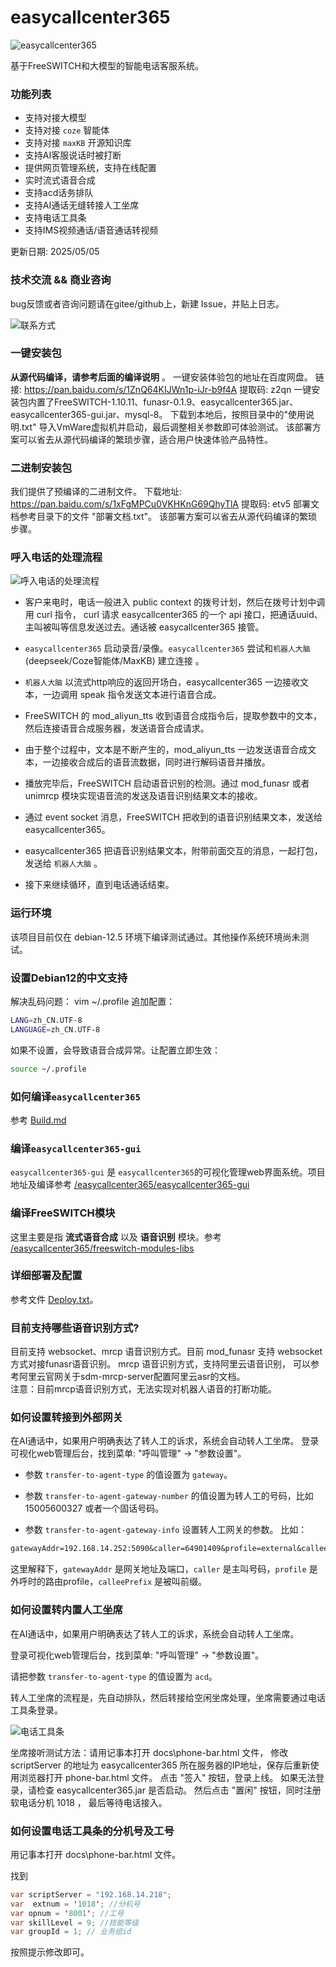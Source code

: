 # easycallcenter365

![easycallcenter365](logo.jpg) 

基于FreeSWITCH和大模型的智能电话客服系统。

### 功能列表

* 支持对接大模型
* 支持对接 `coze` 智能体
* 支持对接 `maxKB` 开源知识库
* 支持AI客服说话时被打断
* 提供网页管理系统，支持在线配置
* 实时流式语音合成
* 支持acd话务排队
* 支持AI通话无缝转接人工坐席
* 支持电话工具条
* 支持IMS视频通话/语音通话转视频
 
更新日期: 2025/05/05

### 技术交流 && 商业咨询

   bug反馈或者咨询问题请在gitee/github上，新建 Issue，并贴上日志。

  ![联系方式](wetchat.png) 

### 一键安装包

**从源代码编译，请参考后面的编译说明** 。 一键安装体验包的地址在百度网盘。
链接: https://pan.baidu.com/s/1ZnQ64KIJWn1p-iJr-b9f4A 提取码: z2qn 
一键安装包内置了FreeSWITCH-1.10.11、funasr-0.1.9、easycallcenter365.jar、easycallcenter365-gui.jar、mysql-8。
下载到本地后，按照目录中的"使用说明.txt" 导入VmWare虚拟机并启动，最后调整相关参数即可体验测试。
该部署方案可以省去从源代码编译的繁琐步骤，适合用户快速体验产品特性。

### 二进制安装包

我们提供了预编译的二进制文件。 下载地址: https://pan.baidu.com/s/1xFgMPCu0VKHKnG69QhyTlA 提取码: etv5
部署文档参考目录下的文件 "部署文档.txt"。 该部署方案可以省去从源代码编译的繁琐步骤。


### 呼入电话的处理流程

   ![呼入电话的处理流程](docs/images/process-flow.png) 
   
* 客户来电时，电话一般进入 public context 的拨号计划，然后在拨号计划中调用 curl 指令，
curl 请求 easycallcenter365 的一个 api 接口，把通话uuid、主叫被叫等信息发送过去。通话被 easycallcenter365 接管。

* `easycallcenter365` 启动录音/录像。`easycallcenter365` 尝试和`机器人大脑`(deepseek/Coze智能体/MaxKB) 建立连接 。
* `机器人大脑` 以流式http响应的返回开场白，easycallcenter365 一边接收文本，一边调用 speak 指令发送文本进行语音合成。
* FreeSWITCH 的 mod_aliyun_tts 收到语音合成指令后，提取参数中的文本，然后连接语音合成服务器，发送语音合成请求。
* 由于整个过程中，文本是不断产生的，mod_aliyun_tts 一边发送语音合成文本，一边接收合成后的语音流数据，同时进行解码语音并播放。
* 播放完毕后，FreeSWITCH 启动语音识别的检测。通过 mod_funasr 或者 unimrcp 模块实现语音流的发送及语音识别结果文本的接收。
* 通过 event socket 消息，FreeSWITCH 把收到的语音识别结果文本，发送给 easycallcenter365。
* easycallcenter365 把语音识别结果文本，附带前面交互的消息，一起打包，发送给  `机器人大脑` 。
* 接下来继续循环，直到电话通话结束。

### 运行环境

   该项目目前仅在 debian-12.5 环境下编译测试通过。其他操作系统环境尚未测试。 

### 设置Debian12的中文支持

解决乱码问题： vim ~/.profile  追加配置：

```bash
LANG=zh_CN.UTF-8
LANGUAGE=zh_CN.UTF-8    
```	

如果不设置，会导致语音合成异常。让配置立即生效：

```bash
source ~/.profile
```	

### 如何编译`easycallcenter365`

参考  [Build.md](Build.md)

### 编译`easycallcenter365-gui`
 
`easycallcenter365-gui` 是 `easycallcenter365`的可视化管理web界面系统。项目地址及编译参考 [/easycallcenter365/easycallcenter365-gui](https://gitee.com/easycallcenter365/easycallcenter365-gui)

### 编译FreeSWITCH模块
 
这里主要是指 **流式语音合成** 以及 **语音识别** 模块。参考 [/easycallcenter365/freeswitch-modules-libs](https://gitee.com/easycallcenter365/freeswitch-modules-libs)
   
### 详细部署及配置

参考文件 [Deploy.txt](Deploy.txt)。

   
### 目前支持哪些语音识别方式?   

目前支持 websocket、mrcp 语音识别方式。目前 mod_funasr 支持 websocket 方式对接funasr语音识别。 
mrcp 语音识别方式，支持阿里云语音识别， 可以参考阿里云官网关于sdm-mrcp-server配置阿里云asr的文档。  
注意：目前mrcp语音识别方式，无法实现对机器人语音的打断功能。  
  

### 如何设置转接到外部网关  

在AI通话中，如果用户明确表达了转人工的诉求，系统会自动转人工坐席。
登录可视化web管理后台，找到菜单: "呼叫管理" -> "参数设置"。

* 参数 `transfer-to-agent-type` 的值设置为 `gateway`。

* 参数 `transfer-to-agent-gateway-number` 的值设置为转人工的号码，比如 15005600327 或者一个固话号码。

* 参数 `transfer-to-agent-gateway-info` 设置转人工网关的参数。 比如：
```txt
gatewayAddr=192.168.14.252:5090&caller=64901409&profile=external&calleePrefix=
```
这里解释下，`gatewayAddr` 是网关地址及端口，`caller` 是主叫号码，`profile` 是外呼时的路由profile，`calleePrefix` 是被叫前缀。

  
### 如何设置转内置人工坐席

  在AI通话中，如果用户明确表达了转人工的诉求，系统会自动转人工坐席。
  
  登录可视化web管理后台，找到菜单: "呼叫管理" -> "参数设置"。
  
  请把参数 `transfer-to-agent-type` 的值设置为 `acd`。

  转人工坐席的流程是，先自动排队，然后转接给空闲坐席处理，坐席需要通过电话工具条登录。  
  
  ![电话工具条](docs/images/phone-bar.png) 
  
  坐席接听测试方法：请用记事本打开 docs\phone-bar.html 文件，
  修改 scriptServer 的地址为 easycallcenter365 所在服务器的IP地址，保存后重新使用浏览器打开 phone-bar.html 文件。
  点击 "签入" 按钮，登录上线。 如果无法登录，请检查 easycallcenter365.jar 是否启动。
  然后点击 "置闲" 按钮，同时注册软电话分机 1018 ， 最后等待电话接入。

### 如何设置电话工具条的分机号及工号

  用记事本打开 docs\phone-bar.html 文件。
  
  找到   
```java     
var scriptServer = "192.168.14.218";		
var  extnum = '1018'; //分机号		
var opnum = '8001'; //工号		
var skillLevel = 9; //技能等级		
var groupId = 1; // 业务组id  
```		
		
  按照提示修改即可。
   

  
  